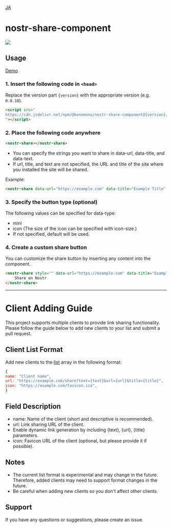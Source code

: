 
[JA](./README.md)
# nostr-share-component
[![](https://data.jsdelivr.com/v1/package/npm/@konemono/nostr-share-component/badge)](https://www.jsdelivr.com/package/npm/@konemono/nostr-share-component)

## Usage
[Demo](https://tsukemonogit.github.io/nostr-share-component/)
### 1. Insert the following code in `<head>`
Replace the version part `{version}` with the appropriate version (e.g. `0.0.10`).

   ```html
   <script src="
   https://cdn.jsdelivr.net/npm/@konemono/nostr-share-component@{version}/dist/nostr-share-component.min.js
   "></script>
   ```

### 2. Place the following code anywhere

```html
<nostr-share></nostr-share>
```

- You can specify the strings you want to share in data-url, data-title, and data-text.
- If url, title, and text are not specified, the URL and title of the site where you installed the site will be shared.


Example:
```html
<nostr-share data-url="https://example.com" data-title="Example Title" data-text="Example Text"></nostr-share>
```


### 3. Specify the button type (optional)
The following values ​​can be specified for data-type:
- mini
- icon (The size of the icon can be specified with icon-size.)
- If not specified, default will be used.


### 4. Create a custom share button
You can customize the share button by inserting any content into the component.

```html
<nostr-share style="" data-url="https://example.com" data-title="Example Title" data-text="Example Text">
    Share on Nostr
</nostr-share>
```


-----


# Client Adding Guide

This project supports multiple clients to provide link sharing functionality. Please follow the guide below to add new clients to your list and submit a pull request.

## Client List Format

Add new clients to the [list](src/lib/list.ts) array in the following format:
```javascript
{
name: "Client name",
url: "https://example.com/share?text={text}&url={url}&title={title}",
icon: "https://example.com/favicon.ico",
}
```
## Field Description
- name: Name of the client (short and descriptive is recommended).
- url: Link sharing URL of the client.
- Enable dynamic link generation by including {text}, {url}, {title} parameters.
- icon: Favicon URL of the client (optional, but please provide it if possible).

## Notes
- The current list format is experimental and may change in the future. Therefore, added clients may need to support format changes in the future.
- Be careful when adding new clients so you don't affect other clients.

## Support
If you have any questions or suggestions, please create an issue.
